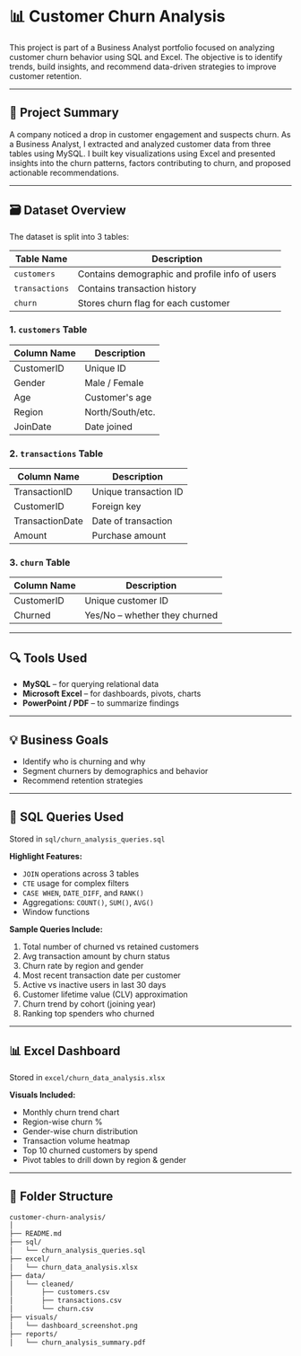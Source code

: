 # 📊 Customer Churn Analysis

This project is part of a Business Analyst portfolio focused on analyzing customer churn behavior using SQL and Excel. The objective is to identify trends, build insights, and recommend data-driven strategies to improve customer retention.

---

## 🧠 Project Summary

A company noticed a drop in customer engagement and suspects churn. As a Business Analyst, I extracted and analyzed customer data from three tables using MySQL. I built key visualizations using Excel and presented insights into the churn patterns, factors contributing to churn, and proposed actionable recommendations.

---

## 🗃️ Dataset Overview

The dataset is split into 3 tables:

| Table Name    | Description                                      |
|---------------|--------------------------------------------------|
| `customers`   | Contains demographic and profile info of users   |
| `transactions`| Contains transaction history                     |
| `churn`       | Stores churn flag for each customer              |

### 1. `customers` Table

| Column Name | Description       |
|-------------|-------------------|
| CustomerID  | Unique ID         |
| Gender      | Male / Female     |
| Age         | Customer's age    |
| Region      | North/South/etc.  |
| JoinDate    | Date joined       |

### 2. `transactions` Table

| Column Name      | Description             |
|------------------|-------------------------|
| TransactionID    | Unique transaction ID   |
| CustomerID       | Foreign key             |
| TransactionDate  | Date of transaction     |
| Amount           | Purchase amount         |

### 3. `churn` Table

| Column Name | Description                    |
|-------------|--------------------------------|
| CustomerID  | Unique customer ID             |
| Churned     | Yes/No – whether they churned  |

---

## 🔍 Tools Used

- **MySQL** – for querying relational data  
- **Microsoft Excel** – for dashboards, pivots, charts  
- **PowerPoint / PDF** – to summarize findings  

---

## 💡 Business Goals

- Identify who is churning and why  
- Segment churners by demographics and behavior  
- Recommend retention strategies  

---

## 🧮 SQL Queries Used

Stored in `sql/churn_analysis_queries.sql`

**Highlight Features:**
- `JOIN` operations across 3 tables  
- `CTE` usage for complex filters  
- `CASE WHEN`, `DATE_DIFF`, and `RANK()`  
- Aggregations: `COUNT()`, `SUM()`, `AVG()`  
- Window functions  

**Sample Queries Include:**
1. Total number of churned vs retained customers  
2. Avg transaction amount by churn status  
3. Churn rate by region and gender  
4. Most recent transaction date per customer  
5. Active vs inactive users in last 30 days  
6. Customer lifetime value (CLV) approximation  
7. Churn trend by cohort (joining year)  
8. Ranking top spenders who churned  

---

## 📊 Excel Dashboard

Stored in `excel/churn_data_analysis.xlsx`

**Visuals Included:**
- Monthly churn trend chart  
- Region-wise churn %  
- Gender-wise churn distribution  
- Transaction volume heatmap  
- Top 10 churned customers by spend  
- Pivot tables to drill down by region & gender  

---

## 📁 Folder Structure

```bash
customer-churn-analysis/
│
├── README.md
├── sql/
│   └── churn_analysis_queries.sql
├── excel/
│   └── churn_data_analysis.xlsx
├── data/
│   └── cleaned/
│       ├── customers.csv
│       ├── transactions.csv
│       └── churn.csv
├── visuals/
│   └── dashboard_screenshot.png
├── reports/
│   └── churn_analysis_summary.pdf

